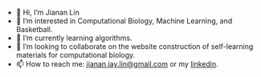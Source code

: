 - 👋 Hi, I’m Jianan Lin
- 👀 I’m interested in Computational Biology, Machine Learning, and Basketball.
- 🌱 I’m currently learning algorithms.
- 💞️ I’m looking to collaborate on the website construction of self-learning materials for computational biology.
- 📫 How to reach me: jianan.jay.lin@gmail.com or my [linkedin](https://www.linkedin.com/in/jianan-lin-85806487/).

<!---
jiananlin/jiananlin is a ✨ special ✨ repository because its `README.md` (this file) appears on your GitHub profile.
You can click the Preview link to take a look at your changes.
--->
